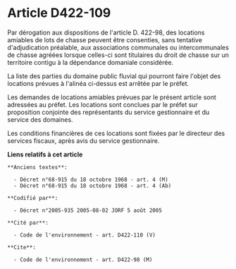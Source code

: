 # Article D422-109

Par dérogation aux dispositions de l'article D. 422-98, des locations amiables de lots de chasse peuvent être consenties,
sans tentative d'adjudication préalable, aux associations communales ou intercommunales de chasse agréées lorsque celles-ci
sont titulaires du droit de chasse sur un territoire contigu à la dépendance domaniale considérée.

La liste des parties du domaine public fluvial qui pourront faire l'objet des locations prévues à l'alinéa ci-dessus est
arrêtée par le préfet.

Les demandes de locations amiables prévues par le présent article sont adressées au préfet. Les locations sont conclues par
le préfet sur proposition conjointe des représentants du service gestionnaire et du service des domaines.

Les conditions financières de ces locations sont fixées par le directeur des services fiscaux, après avis du service
gestionnaire.

**Liens relatifs à cet article**

	**Anciens textes**:

	  - Décret n°68-915 du 18 octobre 1968 - art. 4 (M)
	  - Décret n°68-915 du 18 octobre 1968 - art. 4 (Ab)

	**Codifié par**:

	  - Décret n°2005-935 2005-08-02 JORF 5 août 2005

	**Cité par**:

	  - Code de l'environnement - art. D422-110 (V)

	**Cite**:

	  - Code de l'environnement - art. D422-98 (M)
